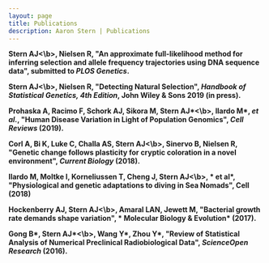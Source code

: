 ```yaml
---
layout: page
title: Publications 
description: Aaron Stern | Publications 
---
```


<b>Stern AJ<\b>, Nielsen R, "An approximate full-likelihood method for inferring selection and allele frequency trajectories using DNA sequence data", submitted to *PLOS Genetics*.

<b>Stern AJ<\b>, Nielsen R, "Detecting Natural Selection", *Handbook of Statistical Genetics, 4th Edition*,  John Wiley & Sons 2019 (in press).

Prohaska A, Racimo F, Schork AJ, Sikora M, <b>Stern AJ\*<\b>, Ilardo M\*, *et al.*, "Human Disease Variation in Light of Population Genomics",  *Cell Reviews* (2019).

Corl A, Bi K, Luke C, Challa AS, <b>Stern AJ<\b>, Sinervo B, Nielsen R, "Genetic change follows plasticity for cryptic coloration in a novel environment", *Current Biology* (2018).

Ilardo M, Moltke I, Korneliussen T, Cheng J, <b>Stern AJ<\b>, * et al*, "Physiological and genetic adaptations to diving in Sea Nomads", Cell (2018)
 
Hockenberry AJ, <b>Stern AJ<\b>, Amaral LAN, Jewett M, "Bacterial growth rate demands shape variation", * Molecular Biology & Evolution* (2017).

Gong B\*, <b>Stern AJ\*<\b>, Wang Y\*, Zhou Y\*, "Review of Statistical Analysis of Numerical Preclinical Radiobiological Data", *ScienceOpen Research* (2016).
